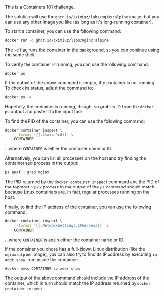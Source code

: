 This is a Containers 101 challenge.

The solution will use the `ghcr.io/iximiuz/labs/nginx:alpine` image,
but you can use any other image you like (as long as it's long-running container).

To start a container, you can use the following command:

<!--more-->

```sh
docker run -d ghcr.io/iximiuz/labs/nginx:alpine
```

The `-d` flag runs the container in the background, so you can continue using the same shell.

To verify the container is running, you can use the following command:

```sh
docker ps
```

If the output of the above command is empty, the container is not running.
To check its status, adjust the command to:

```sh
docker ps -a
```

Hopefully, the container is running, though, so grab its ID from the `docker ps` output and paste it to the input task.

To find the PID of the container, you can use the following command:

```sh
docker container inspect \
    --format '{{.State.Pid}}' \
    CONTAINER
```

...where `CONTAINER` is either the container name or ID.

Alternatively, you can list all processes on the host and try finding the containerized process in the output:

```sh
ps auxf | grep nginx
```

The PID returned by the `docker container inspect` command and
the PID of the topmost `nginx` process in the output of the `ps` command should match,
because Linux containers are, in fact, regular processes running on the host.

Finally, to find the IP address of the container, you can use the following command:

```sh
docker container inspect \
    --format '{{.NetworkSettings.IPAddress}}' \
    CONTAINER
```

...where `CONTAINER` is again either the container name or ID.

If the container you chose has a full-blown Linux distribution (like the `nginx:alpine` image),
you can also try to find its IP address by executing `ip addr show` from inside the container:

```sh
docker exec CONTAINER ip addr show
```

The output of the above command should include the IP address of the container,
which in turn should match the IP address returned by `docker container inspect`.
